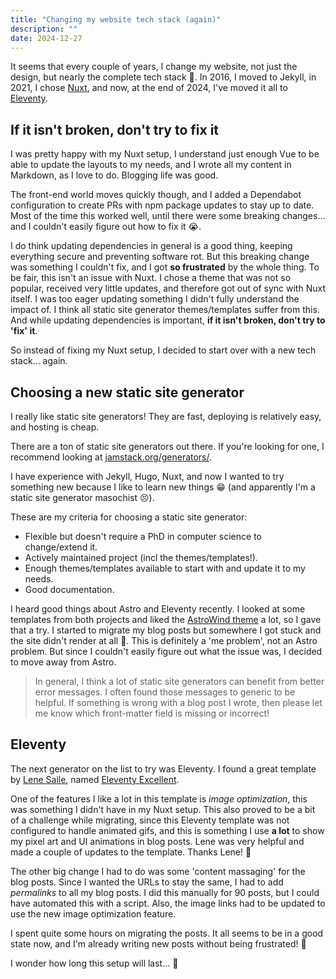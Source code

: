 ```yaml
---
title: "Changing my website tech stack (again)"
description: ""
date: 2024-12-27
---
```


It seems that every couple of years, I change my website, not just the design, but nearly the complete tech stack 😬. In 2016, I moved to Jekyll, in 2021, I chose [Nuxt](https://nuxt.com/), and now, at the end of 2024, I've moved it all to [Eleventy](https://www.11ty.dev/).

## If it isn't broken, don't try to fix it

I was pretty happy with my Nuxt setup, I understand just enough Vue to be able to update the layouts to my needs, and I wrote all my content in Markdown, as I love to do. Blogging life was good.

The front-end world moves quickly though, and I added a Dependabot configuration to create PRs with npm package updates to stay up to date. Most of the time this worked well, until there were some breaking changes... and I couldn't easily figure out how to fix it 😭.

I do think updating dependencies in general is a good thing, keeping everything secure and preventing software rot. But this breaking change was something I couldn't fix, and I got __so frustrated__ by the whole thing. To be fair, this isn't an issue with Nuxt. I chose a theme that was not so popular, received very little updates, and therefore got out of sync with Nuxt itself. I was too eager updating something I didn't fully understand the impact of. I think all static site generator themes/templates suffer from this. And while updating dependencies is important, __if it isn't broken, don't try to 'fix' it__.

So instead of fixing my Nuxt setup, I decided to start over with a new tech stack... again.

## Choosing a new static site generator

I really like static site generators! They are fast, deploying is relatively easy, and hosting is cheap.

There are a ton of static site generators out there. If you're looking for one, I recommend looking at [jamstack.org/generators/](https://jamstack.org/generators/).

I have experience with Jekyll, Hugo, Nuxt, and now I wanted to try something new because I like to learn new things 😁 (and apparently I'm a static site generator masochist 😣).

These are my criteria for choosing a static site generator:

- Flexible but doesn't require a PhD in computer science to change/extend it.
- Actively maintained project (incl the themes/templates!).
- Enough themes/templates available to start with and update it to my needs.
- Good documentation.

I heard good things about Astro and Eleventy recently. I looked at some templates from both projects and liked the [AstroWind theme](https://astro.build/themes/details/astrowind/) a lot, so I gave that a try. I started to migrate my blog posts but somewhere I got stuck and the site didn't render at all 🫤. This is definitely a 'me problem', not an Astro problem. But since I couldn't easily figure out what the issue was, I decided to move away from Astro.

> In general, I think a lot of static site generators can benefit from better error messages. I often found those messages to generic to be helpful. If something is wrong with a blog post I wrote, then please let me know which front-matter field is missing or incorrect!

## Eleventy

The next generator on the list to try was Eleventy. I found a great template by [Lene Saile](https://bsky.app/profile/lenesaile.com), named [Eleventy Excellent](https://github.com/madrilene/eleventy-excellent).

One of the features I like a lot in this template is _image optimization_, this was something I didn't have in my Nuxt setup. This also proved to be a bit of a challenge while migrating, since this Eleventy template was not configured to handle animated gifs, and this is something I use __a lot__ to show my pixel art and UI animations in blog posts. Lene was very helpful and made a couple of updates to the template. Thanks Lene! 🙏

The other big change I had to do was some 'content massaging' for the blog posts. Since I wanted the URLs to stay the same, I had to add _permalinks_ to all my blog posts. I did this manually for 90 posts, but I could have automated this with a script. Also, the image links had to be updated to use the new image optimization feature.

I spent quite some hours on migrating the posts. It all seems to be in a good state now, and I'm already writing new posts without being frustrated! 🎉

I wonder how long this setup will last... 🤔
